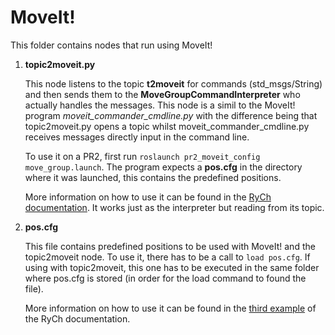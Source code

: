 # MoveIt! 

This folder contains nodes that run using MoveIt! 

1. **topic2moveit.py**

   This node listens to the topic __t2moveit__ for commands (std\_msgs/String) and then sends them to the __MoveGroupCommandInterpreter__ who actually handles the messages. This node is a simil to the MoveIt! program _moveit\_commander\_cmdline.py_ with the difference being that topic2moveit.py opens a topic whilst moveit\_commander\_cmdline.py receives messages directly input in the command line. 

   To use it on a PR2, first run `roslaunch pr2_moveit_config move_group.launch`. The program expects a __pos.cfg__ in the directory where it was launched, this contains the predefined positions.

   More information on how to use it can be found in the [RyCh documentation](https://rych.dcc.uchile.cl/doku.php?id=documentacion:pr2:moveit#usar_interprete_python). It works just as the interpreter but reading from its topic.


2. **pos.cfg**

   This file contains predefined positions to be used with MoveIt! and the topic2moveit node. To use it, there has to be a call to `load pos.cfg`. If using with topic2moveit, this one has to be executed in the same folder where pos.cfg is stored (in order for the load command to found the file).

	More information on how to use it can be found in the [third example](https://rych.dcc.uchile.cl/doku.php?id=documentacion:pr2:moveit#demos) of the RyCh documentation.
